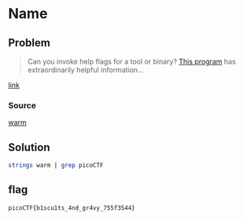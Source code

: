 # Name
## Problem
> Can you invoke help flags for a tool or binary? [This program](https://mercury.picoctf.net/static/a14be2648c73e3cda5fc8490a2f476af/warm) has extraordinarily helpful information...

[link](https://play.picoctf.org/practice/challenge/170)
### Source
[warm](./warm)
## Solution
```bash
strings warm | grep picoCTF
```
## flag
`picoCTF{b1scu1ts_4nd_gr4vy_755f3544}`